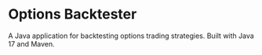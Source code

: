 # Options Backtester

A Java application for backtesting options trading strategies. Built with Java 17 and Maven.
